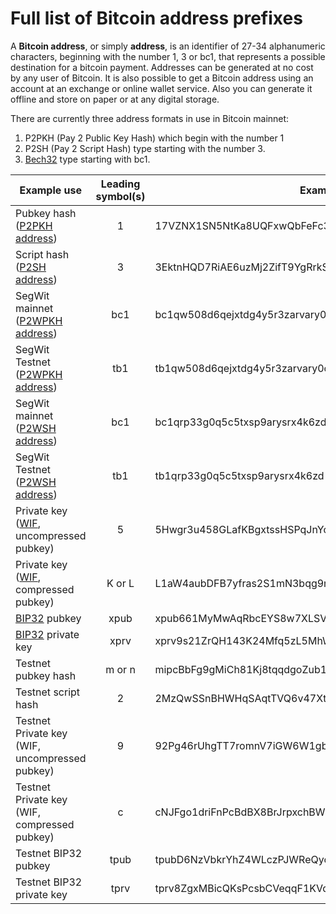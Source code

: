 # Full list of Bitcoin address prefixes

A __Bitcoin address__, or simply __address__, is an identifier of 27-34 alphanumeric characters, beginning with the number 1, 3 or bc1, that represents a possible destination for a bitcoin payment. Addresses can be generated at no cost by any user of Bitcoin. It is also possible to get a Bitcoin address using an account at an exchange or online wallet service. Also you can generate it offline and store on paper or at any digital storage.

There are currently three address formats in use in Bitcoin mainnet:

1. P2PKH (Pay 2 Public Key Hash) which begin with the number 1
2. P2SH (Pay 2 Script Hash) type starting with the number 3.
3. [Bech32](https://en.bitcoin.it/wiki/Bech32) type starting with bc1.

Example use | Leading symbol(s) | Example
----------- | :---------------: | -------
Pubkey hash ([P2PKH address](https://en.bitcoin.it/wiki/Transaction#Pay-to-PubkeyHash)) | 1 | 17VZNX1SN5NtKa8UQFxwQbFeFc3iqRYhem
Script hash ([P2SH address](https://en.bitcoin.it/wiki/Pay_to_script_hash)) | 3 | 3EktnHQD7RiAE6uzMj2ZifT9YgRrkSgzQX
SegWit mainnet ([P2WPKH address](https://github.com/bitcoin/bips/blob/master/bip-0173.mediawiki)) | bc1 | bc1qw508d6qejxtdg4y5r3zarvary0c5xw7kv8f3t4
SegWit Testnet ([P2WPKH address](https://github.com/bitcoin/bips/blob/master/bip-0173.mediawiki)) | tb1 | tb1qw508d6qejxtdg4y5r3zarvary0c5xw7kxpjzsx
SegWit mainnet ([P2WSH address](https://github.com/bitcoin/bips/blob/master/bip-0173.mediawiki)) | bc1 | bc1qrp33g0q5c5txsp9arysrx4k6zd ...
SegWit Testnet ([P2WSH address](https://github.com/bitcoin/bips/blob/master/bip-0173.mediawiki)) | tb1 | tb1qrp33g0q5c5txsp9arysrx4k6zd ...
Private key ([WIF](https://en.bitcoin.it/wiki/Wallet_import_format), uncompressed pubkey) | 5 | 5Hwgr3u458GLafKBgxtssHSPqJnYoGrSzgQsPwLFhLNYskDPyyA
Private key ([WIF](https://en.bitcoin.it/wiki/Wallet_import_format), compressed pubkey) | K or L | L1aW4aubDFB7yfras2S1mN3bqg9nwySY8nkoLmJebSLD5BWv3ENZ
[BIP32](https://en.bitcoin.it/wiki/BIP_0032) pubkey | xpub | xpub661MyMwAqRbcEYS8w7XLSVeEsB ...
[BIP32](https://en.bitcoin.it/wiki/BIP_0032) private key | xprv | xprv9s21ZrQH143K24Mfq5zL5MhWK9 ...
Testnet pubkey hash | m or n | mipcBbFg9gMiCh81Kj8tqqdgoZub1ZJRfn
Testnet script hash | 2 | 2MzQwSSnBHWHqSAqtTVQ6v47XtaisrJa1Vc
Testnet Private key (WIF, uncompressed pubkey) | 9 | 92Pg46rUhgTT7romnV7iGW6W1gbGde ...
Testnet Private key (WIF, compressed pubkey) | c | cNJFgo1driFnPcBdBX8BrJrpxchBWX ...
Testnet BIP32 pubkey | tpub |  	tpubD6NzVbkrYhZ4WLczPJWReQycCJ ...
Testnet BIP32 private key | tprv | tprv8ZgxMBicQKsPcsbCVeqqF1KVdH ...
